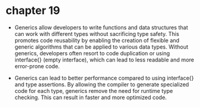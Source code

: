 # chapter 19

- Generics allow developers to write functions and data structures that can work with different types without sacrificing type safety. This promotes code reusability by enabling the creation of flexible and generic algorithms that can be applied to various data types. Without generics, developers often resort to code duplication or using interface{} (empty interface), which can lead to less readable and more error-prone code.

- Generics can lead to better performance compared to using interface{} and type assertions. By allowing the compiler to generate specialized code for each type, generics remove the need for runtime type checking. This can result in faster and more optimized code.